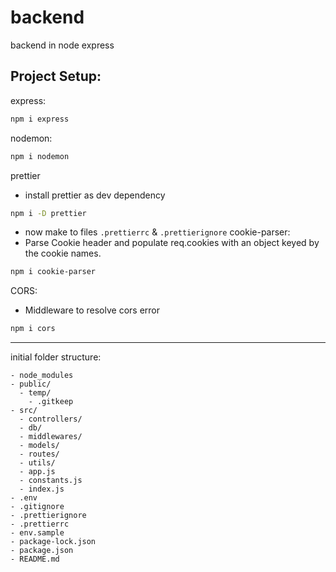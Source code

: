 # backend
backend in node express


## Project Setup:

express:
```bash
npm i express
```
nodemon: 
```bash
npm i nodemon
```
prettier
- install prettier as dev dependency
```bash
npm i -D prettier
```
- now make to files `.prettierrc` & `.prettierignore`
cookie-parser: 
- Parse Cookie header and populate req.cookies with an object keyed by the cookie names.
```bash
npm i cookie-parser
```
CORS: 
- Middleware to resolve cors error

```bash
npm i cors
```


---
initial folder structure:
```
- node_modules
- public/
  - temp/
    - .gitkeep
- src/
  - controllers/
  - db/
  - middlewares/
  - models/
  - routes/
  - utils/
  - app.js
  - constants.js
  - index.js
- .env
- .gitignore
- .prettierignore
- .prettierrc
- env.sample
- package-lock.json
- package.json
- README.md
```